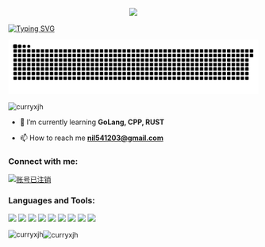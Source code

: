 <p align="center"><img src="https://i.imgur.com/A6bWGFl.gif"/></p>

[![Typing SVG](https://readme-typing-svg.herokuapp.com?font=Fira+Code&pause=1000&color=9C44F7&center=true&vCenter=true&width=435&lines=Hi!+%E4%BF%9D%E6%8C%81%E5%BC%80%E5%BF%83!!!+%E7%83%AD%E7%88%B1%E7%94%9F%E6%B4%BB)](https://git.io/typing-svg)



![](https://raw.githubusercontent.com/curryxjh/curryxjh/refs/heads/output/github-contribution-grid-snake.svg)

<p align="left"> <img src="https://komarev.com/ghpvc/?username=curryxjh&label=Profile%20views&color=0e75b6&style=flat" alt="curryxjh" /> </p>

- 🌱 I’m currently learning **GoLang, CPP, RUST**

- 📫 How to reach me **nil541203@gmail.com**

<h3 align="left">Connect with me:</h3>
<p align="left">
<a href="https://leetcode.cn/u/keen-turingoyy/" target="blank"><img align="center" src="https://raw.githubusercontent.com/rahuldkjain/github-profile-readme-generator/master/src/images/icons/Social/leet-code.svg" alt="账号已注销" height="30" width="40" /></a>
</p>

<h3 align="left">Languages and Tools:</h3>
<p>

  <!-- Your languages and tools. Be careful with the alignment. 
  You can use this sites to get logos: https://www.vectorlogo.zone or https://simpleicons.org/
  -->
  <code><img width="10%" src="https://www.vectorlogo.zone/logos/isocpp/isocpp-ar21.svg"></code>
  <code><img width="10%" src="https://www.vectorlogo.zone/logos/python/python-ar21.svg"></code>
  <code><img width="10%" src="https://www.vectorlogo.zone/logos/pytorch/pytorch-ar21.svg"></code>
  <code><img width="10%" src="https://www.vectorlogo.zone/logos/redis/redis-ar21.svg"></code>
  <code><img width="10%" src="https://www.vectorlogo.zone/logos/golang/golang-horizontal.svg"></code>
  <code><img width="10%" src="https://www.vectorlogo.zone/logos/mysql/mysql-ar21.svg"></code>
  <code><img width="10%" src="https://www.vectorlogo.zone/logos/rust-lang/rust-lang-ar21.svg"></code>
  <code><img width="10%" src="https://www.vectorlogo.zone/logos/docker/docker-ar21.svg"></code>
  <code><img width="10%" src="https://www.vectorlogo.zone/logos/git-scm/git-scm-ar21.svg"></code>
</p>


<p>
  <img align="left" src="https://github-readme-stats.vercel.app/api/top-langs?username=curryxjh&show_icons=true&locale=en&layout=donut" alt="curryxjh" />  
  <img align="center" src="https://github-readme-stats.vercel.app/api?username=curryxjh&show_icons=true&locale=en" alt="curryxjh" /></p>
</p>


